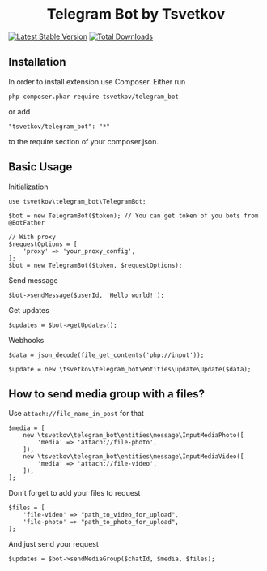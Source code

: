 <p align="center">
    <h1 align="center">Telegram Bot by Tsvetkov</h1>
</p>



[![Latest Stable Version](https://img.shields.io/packagist/v/tsvetkov/telegram_bot.svg)](https://packagist.org/packages/tsvetkov/telegram_bot)
[![Total Downloads](https://img.shields.io/packagist/dt/tsvetkov/telegram_bot.svg)](https://packagist.org/packages/tsvetkov/telegram_bot)

Installation
------------
In order to install extension use Composer. Either run

```
php composer.phar require tsvetkov/telegram_bot
```

or add

```
"tsvetkov/telegram_bot": "*"
```

to the require section of your composer.json.

Basic Usage
-----------

Initialization

```
use tsvetkov\telegram_bot\TelegramBot;

$bot = new TelegramBot($token); // You can get token of you bots from @BotFather

// With proxy
$requestOptions = [
    'proxy' => 'your_proxy_config',
];
$bot = new TelegramBot($token, $requestOptions);
```

Send message

```
$bot->sendMessage($userId, 'Hello world!');
```

Get updates

```
$updates = $bot->getUpdates();
```

Webhooks

```
$data = json_decode(file_get_contents('php://input'));

$update = new \tsvetkov\telegram_bot\entities\update\Update($data);
```

How to send media group with a files?
-----------

Use `attach://file_name_in_post` for that
```
$media = [
    new \tsvetkov\telegram_bot\entities\message\InputMediaPhoto([
        'media' => 'attach://file-photo',
    ]),
    new \tsvetkov\telegram_bot\entities\message\InputMediaVideo([
        'media' => 'attach://file-video',
    ]),
];
```
Don't forget to add your files to request
```
$files = [
    'file-video' => "path_to_video_for_upload",
    'file-photo' => "path_to_photo_for_upload",
];
```
And just send your request
```
$updates = $bot->sendMediaGroup($chatId, $media, $files);
```